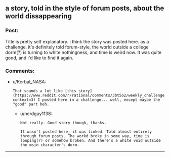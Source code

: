 ## a story, told in the style of forum posts, about the world dissappearing

### Post:

Title is pretty self explanatory. i think the story was posted here. as a challenge. it's definitely told forum-style, the world outside a college dorm(?) is turning to white nothingness, and time is weird now. It was quite good, and i'd like to find it again.

### Comments:

- u/Kerbal_NASA:
  ```
  That sounds a lot like [this story](https://www.reddit.com/r/rational/comments/3bt5o2/weekly_challenge_buggy_matrix/csp9ujc/?context=3) I posted here in a challenge... well, except maybe the "good" part heh.
  ```

  - u/nerdguy1138:
    ```
    Not really. Good story though, thanks.

    It wasn't posted here, it was linked. Told almost entirely through forum posts. The workd broke in some way, time is looping(?) or somehow broken. And there's a white void outside the msin character's dorm.
    ```

---

